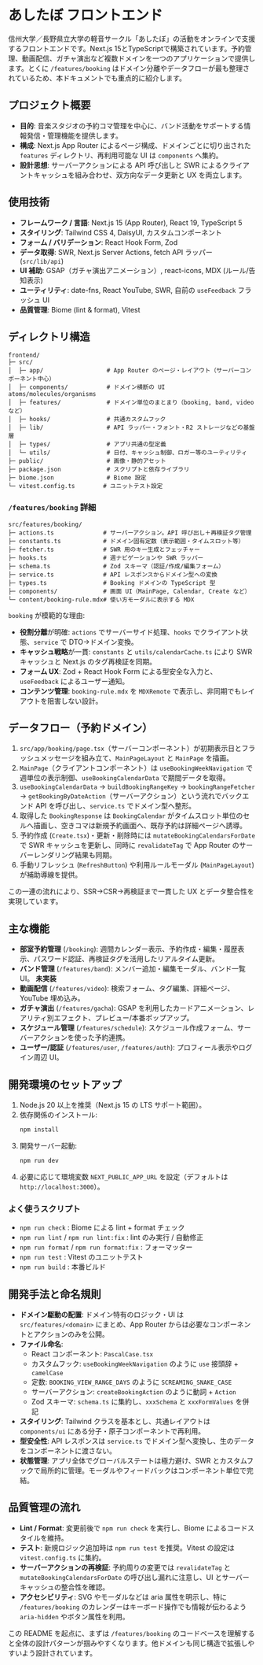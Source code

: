 # あしたぼ フロントエンド

信州大学／長野県立大学の軽音サークル「あしたぼ」の活動をオンラインで支援するフロントエンドです。Next.js 15とTypeScriptで構築されています。予約管理、動画配信、ガチャ演出など複数ドメインを一つのアプリケーションで提供します。とくに `/features/booking` はドメイン分離やデータフローが最も整理されているため、本ドキュメントでも重点的に紹介します。

## プロジェクト概要

- **目的**: 音楽スタジオの予約コマ管理を中心に、バンド活動をサポートする情報発信・管理機能を提供します。
- **構成**: Next.js App Router によるページ構成、ドメインごとに切り出された `features` ディレクトリ、再利用可能な UI は `components` へ集約。
- **設計思想**: サーバーアクションによる API 呼び出しと SWR によるクライアントキャッシュを組み合わせ、双方向なデータ更新と UX を両立します。

## 使用技術

- **フレームワーク / 言語**: Next.js 15 (App Router), React 19, TypeScript 5
- **スタイリング**: Tailwind CSS 4, DaisyUI, カスタムコンポーネント
- **フォーム / バリデーション**: React Hook Form, Zod
- **データ取得**: SWR, Next.js Server Actions, fetch API ラッパー (`src/lib/api`)
- **UI 補助**: GSAP（ガチャ演出アニメーション）, react-icons, MDX (ルール/告知表示)
- **ユーティリティ**: date-fns, React YouTube, SWR, 自前の `useFeedback` フラッシュ UI
- **品質管理**: Biome (lint & format), Vitest

## ディレクトリ構造

```text
frontend/
├─ src/
│  ├─ app/                  # App Router のページ・レイアウト（サーバーコンポーネント中心）
│  ├─ components/           # ドメイン横断の UI atoms/molecules/organisms
│  ├─ features/             # ドメイン単位のまとまり（booking, band, video など）
│  ├─ hooks/                # 共通カスタムフック
│  ├─ lib/                  # API ラッパー・フォント・R2 ストレージなどの基盤層
│  ├─ types/                # アプリ共通の型定義
│  └─ utils/                # 日付、キャッシュ制御、ロガー等のユーティリティ
├─ public/                  # 画像・静的アセット
├─ package.json             # スクリプトと依存ライブラリ
├─ biome.json               # Biome 設定
└─ vitest.config.ts        # ユニットテスト設定
```

### `/features/booking` 詳細

```text
src/features/booking/
├─ actions.ts              # サーバーアクション。API 呼び出し＋再検証タグ管理
├─ constants.ts            # ドメイン固有定数（表示範囲・タイムスロット等）
├─ fetcher.ts              # SWR 用のキー生成とフェッチャー
├─ hooks.ts                # 週ナビゲーションや SWR ラッパー
├─ schema.ts               # Zod スキーマ（認証/作成/編集フォーム）
├─ service.ts              # API レスポンスからドメイン型への変換
├─ types.ts                # Booking ドメインの TypeScript 型
├─ components/             # 画面 UI（MainPage, Calendar, Create など）
└─ content/booking-rule.mdx# 使い方モーダルに表示する MDX
```

`booking` が模範的な理由:

- **役割分離**が明確: `actions` でサーバーサイド処理、`hooks` でクライアント状態、`service` で DTO→ドメイン変換。
- **キャッシュ戦略**が一貫: `constants` と `utils/calendarCache.ts` により SWR キャッシュと Next.js のタグ再検証を同期。
- **フォーム UX**: Zod + React Hook Form による型安全な入力と、`useFeedback` によるユーザー通知。
- **コンテンツ管理**: `booking-rule.mdx` を `MDXRemote` で表示し、非同期でもレイアウトを阻害しない設計。

## データフロー（予約ドメイン）

1. `src/app/booking/page.tsx`（サーバーコンポーネント）が初期表示日とフラッシュメッセージを組み立て、`MainPageLayout` と `MainPage` を描画。
2. `MainPage`（クライアントコンポーネント）は `useBookingWeekNavigation` で週単位の表示制御、`useBookingCalendarData` で期間データを取得。
3. `useBookingCalendarData` → `buildBookingRangeKey` → `bookingRangeFetcher` → `getBookingByDateAction`（サーバーアクション）という流れでバックエンド API を呼び出し、`service.ts` でドメイン型へ整形。
4. 取得した `BookingResponse` は `BookingCalendar` がタイムスロット単位のセルへ描画し、空きコマは新規予約画面へ、既存予約は詳細ページへ誘導。
5. 予約作成 (`Create.tsx`)・更新・削除時には `mutateBookingCalendarsForDate` で SWR キャッシュを更新し、同時に `revalidateTag` で App Router のサーバーレンダリング結果も同期。
6. 手動リフレッシュ (`RefreshButton`) や利用ルールモーダル (`MainPageLayout`) が補助導線を提供。

この一連の流れにより、SSR→CSR→再検証まで一貫した UX とデータ整合性を実現しています。

## 主な機能

- **部室予約管理** (`/booking`): 週間カレンダー表示、予約作成・編集・履歴表示、パスワード認証、再検証タグを活用したリアルタイム更新。
- **バンド管理** (`/features/band`): メンバー追加・編集モーダル、バンド一覧 UI。 **未実装**
- **動画配信** (`/features/video`): 検索フォーム、タグ編集、詳細ページ、YouTube 埋め込み。
- **ガチャ演出** (`/features/gacha`): GSAP を利用したカードアニメーション、レアリティ別エフェクト、プレビュー/本番ポップアップ。
- **スケジュール管理** (`/features/schedule`): スケジュール作成フォーム、サーバーアクションを使った予約連携。
- **ユーザー/認証** (`/features/user`, `/features/auth`): プロフィール表示やログイン周辺 UI。

## 開発環境のセットアップ

1. Node.js 20 以上を推奨（Next.js 15 の LTS サポート範囲）。
2. 依存関係のインストール:
   ```bash
   npm install
   ```
3. 開発サーバー起動:
   ```bash
   npm run dev
   ```
4. 必要に応じて環境変数 `NEXT_PUBLIC_APP_URL` を設定（デフォルトは `http://localhost:3000`）。

### よく使うスクリプト

- `npm run check` : Biome による lint + format チェック
- `npm run lint` / `npm run lint:fix` : lint のみ実行 / 自動修正
- `npm run format` / `npm run format:fix` : フォーマッター
- `npm run test` : Vitest のユニットテスト
- `npm run build` : 本番ビルド

## 開発手法と命名規則

- **ドメイン駆動の配置**: ドメイン特有のロジック・UI は `src/features/<domain>` にまとめ、App Router からは必要なコンポーネントとアクションのみを公開。
- **ファイル命名**:
  - React コンポーネント: `PascalCase.tsx`
  - カスタムフック: `useBookingWeekNavigation` のように `use` 接頭辞 + `camelCase`
  - 定数: `BOOKING_VIEW_RANGE_DAYS` のように `SCREAMING_SNAKE_CASE`
  - サーバーアクション: `createBookingAction` のように動詞 + `Action`
  - Zod スキーマ: `schema.ts` に集約し、`xxxSchema` と `xxxFormValues` を併記
- **スタイリング**: Tailwind クラスを基本とし、共通レイアウトは `components/ui` にある分子・原子コンポーネントで再利用。
- **型安全性**: API レスポンスは `service.ts` でドメイン型へ変換し、生のデータをコンポーネントに渡さない。
- **状態管理**: アプリ全体でグローバルステートは極力避け、SWR とカスタムフックで局所的に管理。モーダルやフィードバックはコンポーネント単位で完結。

## 品質管理の流れ

- **Lint / Format**: 変更前後で `npm run check` を実行し、Biome によるコードスタイルを維持。
- **テスト**: 新規ロジック追加時は `npm run test` を推奨。Vitest の設定は `vitest.config.ts` に集約。
- **サーバーアクションの再検証**: 予約周りの変更では `revalidateTag` と `mutateBookingCalendarsForDate` の呼び出し漏れに注意し、UI とサーバーキャッシュの整合性を確認。
- **アクセシビリティ**: SVG やモーダルなどは aria 属性を明示し、特に `/features/booking` のカレンダーはキーボード操作でも情報が伝わるよう `aria-hidden` やボタン属性を利用。

この README を起点に、まずは `/features/booking` のコードベースを理解すると全体の設計パターンが掴みやすくなります。他ドメインも同じ構造で拡張しやすいよう設計されています。
